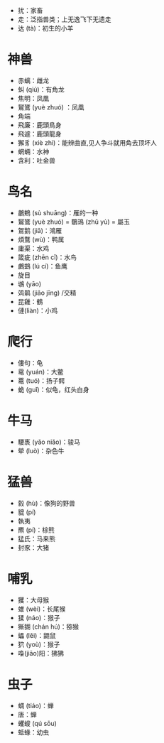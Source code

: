 * 扰：家畜
* 走：泛指兽类；上无逸飞下无遗走
* 达 (tà)：初生的小羊
# 神兽
* 赤螭：雌龙
* 虯 (qiú)：有角龙
* 焦明：凤凰
* 鸑鷟 (yuè zhuó) ：凤凰
* 角端
* 飛廉：鹿頭鳥身
* 飛遽：鹿頭龍身
* 獬豸 (xiè zhì)：能辨曲直,见人争斗就用角去顶坏人
* 蝄蜽：水神
* 含利：吐金兽

# 鸟名
* 鷫鷞 (sù shuāng)：雁的一种
* 鸑鷟 (yuè zhuó) = 鸀鳿 (zhǔ yù) = 屬玉
* 鴐鹅 (jiā)：鴻雁
* 煩鶩 (wù)：鸭属
* 庸渠：水鸡
* 箴疵 (zhēn cī)：水鸟
* 鸕鷀 (lú cí)：鱼鹰
* 旋目
* 鴢 (yāo)
* 䴔䴖 (jiāo jīng) /交精
* 昆雞：鶴
* 僆(liàn)：小鸡

# 爬行
* 僂句：龟
* 鼋 (yuán)：大鳖
* 鼍 (tuó)：扬子鳄
* 蛫 (guǐ)：似龟，红头白身

# 牛马
* 騕褭 (yǎo niǎo)：骏马
* 犖 (luò)：杂色牛

# 猛兽
* 豰 (hù)：像狗的野兽
* 貔 (pí)
* 執夷
* 羆 (pí)：棕熊
* 猛氏：马来熊
* 封豕：大猪

# 哺乳
* 玃：大母猴
* 蜼 (wèi)：长尾猴
* 猱 (náo)：猴子
* 獑猢 (chán hú)：猕猴
* 蠝 (lěi)：鼯鼠
* 狖 (yoù)：猴子
* 嘄(jiāo)阳：狒狒

# 虫子
* 蜩 (tiáo)：蝉
* 唐：蝉
* 蠼螋 (qú sōu)
* 蚳蝝：幼虫